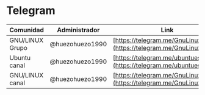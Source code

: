 #  Telegram

| Comunidad | Administrador | Link |
|-----------|---------------|------|
| GNU/LINUX Grupo | @huezohuezo1990 | [https://telegram.me/GnuLinuxGrupo](https://telegram.me/GnuLinuxGrupo) |
| Ubuntu canal | @huezohuezo1990 | [https://telegram.me/ubuntues](https://telegram.me/ubuntues) |
| GNU/LINUX canal  | @huezohuezo1990 | [https://telegram.me/GnuLinuxEs](https://telegram.me/GnuLinuxEs) |
